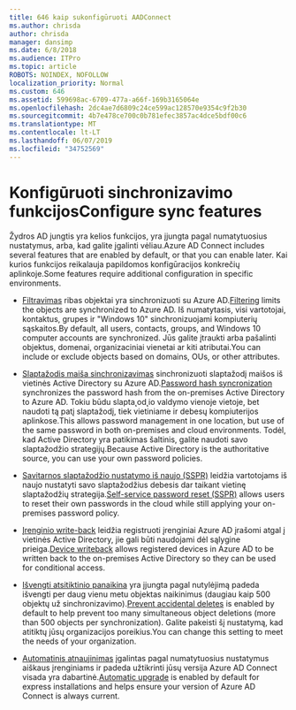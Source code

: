 ```yaml
---
title: 646 kaip sukonfigūruoti AADConnect
ms.author: chrisda
author: chrisda
manager: dansimp
ms.date: 6/8/2018
ms.audience: ITPro
ms.topic: article
ROBOTS: NOINDEX, NOFOLLOW
localization_priority: Normal
ms.custom: 646
ms.assetid: 599698ac-6709-477a-a66f-169b3165064e
ms.openlocfilehash: 2dc4ae7d6809c24ce599ac128570e9354c9f2b30
ms.sourcegitcommit: 4b7e478ce700c0b781efec3857ac4dce5bdf00c6
ms.translationtype: MT
ms.contentlocale: lt-LT
ms.lasthandoff: 06/07/2019
ms.locfileid: "34752569"
---
```

# <a name="configure-sync-features"></a><span data-ttu-id="5e06a-102">Konfigūruoti sinchronizavimo funkcijos</span><span class="sxs-lookup"><span data-stu-id="5e06a-102">Configure sync features</span></span>

<span data-ttu-id="5e06a-103">Žydros AD jungtis yra kelios funkcijos, yra įjungta pagal numatytuosius nustatymus, arba, kad galite įgalinti vėliau.</span><span class="sxs-lookup"><span data-stu-id="5e06a-103">Azure AD Connect includes several features that are enabled by default, or that you can enable later.</span></span> <span data-ttu-id="5e06a-104">Kai kurios funkcijos reikalauja papildomos konfigūracijos konkrečių aplinkoje.</span><span class="sxs-lookup"><span data-stu-id="5e06a-104">Some features require additional configuration in specific environments.</span></span>

- <span data-ttu-id="5e06a-105">[Filtravimas](https://docs.microsoft.com/azure/active-directory/connect/active-directory-aadconnectsync-configure-filtering) ribas objektai yra sinchronizuoti su Azure AD.</span><span class="sxs-lookup"><span data-stu-id="5e06a-105">[Filtering](https://docs.microsoft.com/azure/active-directory/connect/active-directory-aadconnectsync-configure-filtering) limits the objects are synchronized to Azure AD.</span></span> <span data-ttu-id="5e06a-106">Iš numatytasis, visi vartotojai, kontaktus, grupes ir "Windows 10" sinchronizuojami kompiuterių sąskaitos.</span><span class="sxs-lookup"><span data-stu-id="5e06a-106">By default, all users, contacts, groups, and Windows 10 computer accounts are synchronized.</span></span> <span data-ttu-id="5e06a-107">Jūs galite įtraukti arba pašalinti objektus, domenai, organizaciniai vienetai ar kiti atributai.</span><span class="sxs-lookup"><span data-stu-id="5e06a-107">You can include or exclude objects based on domains, OUs, or other attributes.</span></span>

- <span data-ttu-id="5e06a-108">[Slaptažodis maiša sinchronizavimas](https://docs.microsoft.com/azure/active-directory/connect/active-directory-aadconnectsync-implement-password-hash-synchronization) sinchronizuoti slaptažodį maišos iš vietinės Active Directory su Azure AD.</span><span class="sxs-lookup"><span data-stu-id="5e06a-108">[Password hash syncronization](https://docs.microsoft.com/azure/active-directory/connect/active-directory-aadconnectsync-implement-password-hash-synchronization) synchronizes the password hash from the on-premises Active Directory to Azure AD.</span></span> <span data-ttu-id="5e06a-109">Tokiu būdu slapta˛od˛io valdymo vienoje vietoje, bet naudoti tą patį slaptažodį, tiek vietiniame ir debesų kompiuterijos aplinkose.</span><span class="sxs-lookup"><span data-stu-id="5e06a-109">This allows password management in one location, but use of the same password in both on-premises and cloud environments.</span></span> <span data-ttu-id="5e06a-110">Todėl, kad Active Directory yra patikimas šaltinis, galite naudoti savo slaptažodžio strategijų.</span><span class="sxs-lookup"><span data-stu-id="5e06a-110">Because Active Directory is the authoritative source, you can use your own password policies.</span></span>

- <span data-ttu-id="5e06a-111">[Savitarnos slaptažodžio nustatymo iš naujo (SSPR)](https://docs.microsoft.com/azure/active-directory/authentication/quickstart-sspr) leidžia vartotojams iš naujo nustatyti savo slaptažodžius debesis dar taikant vietinę slaptažodžių strategija.</span><span class="sxs-lookup"><span data-stu-id="5e06a-111">[Self-service password reset (SSPR)](https://docs.microsoft.com/azure/active-directory/authentication/quickstart-sspr) allows users to reset their own passwords in the cloud while still applying your on-premises password policy.</span></span>

- <span data-ttu-id="5e06a-112">[Įrenginio write-back](https://docs.microsoft.com/azure/active-directory/connect/active-directory-aadconnect-feature-device-writeback) leidžia registruoti įrenginiai Azure AD įrašomi atgal į vietinės Active Directory, jie gali būti naudojami dėl sąlygine prieiga.</span><span class="sxs-lookup"><span data-stu-id="5e06a-112">[Device writeback](https://docs.microsoft.com/azure/active-directory/connect/active-directory-aadconnect-feature-device-writeback) allows registered devices in Azure AD to be written back to the on-premises Active Directory so they can be used for conditional access.</span></span>

- <span data-ttu-id="5e06a-113">[Išvengti atsitiktinio panaikina](https://docs.microsoft.com/azure/active-directory/connect/active-directory-aadconnectsync-feature-prevent-accidental-deletes) yra įjungta pagal nutylėjimą padeda išvengti per daug vienu metu objektas naikinimus (daugiau kaip 500 objektų už sinchronizavimo).</span><span class="sxs-lookup"><span data-stu-id="5e06a-113">[Prevent accidental deletes](https://docs.microsoft.com/azure/active-directory/connect/active-directory-aadconnectsync-feature-prevent-accidental-deletes) is enabled by default to help prevent too many simultaneous object deletions (more than 500 objects per synchronization).</span></span> <span data-ttu-id="5e06a-114">Galite pakeisti šį nustatymą, kad atitiktų jūsų organizacijos poreikius.</span><span class="sxs-lookup"><span data-stu-id="5e06a-114">You can change this setting to meet the needs of your organization.</span></span>

- <span data-ttu-id="5e06a-115">[Automatinis atnaujinimas](https://docs.microsoft.com/azure/active-directory/connect/active-directory-aadconnect-feature-automatic-upgrade) įgalintas pagal numatytuosius nustatymus aiškaus įrenginiams ir padeda užtikrinti jūsų versija Azure AD Connect visada yra dabartinė.</span><span class="sxs-lookup"><span data-stu-id="5e06a-115">[Automatic upgrade](https://docs.microsoft.com/azure/active-directory/connect/active-directory-aadconnect-feature-automatic-upgrade) is enabled by default for express installations and helps ensure your version of Azure AD Connect is always current.</span></span>
